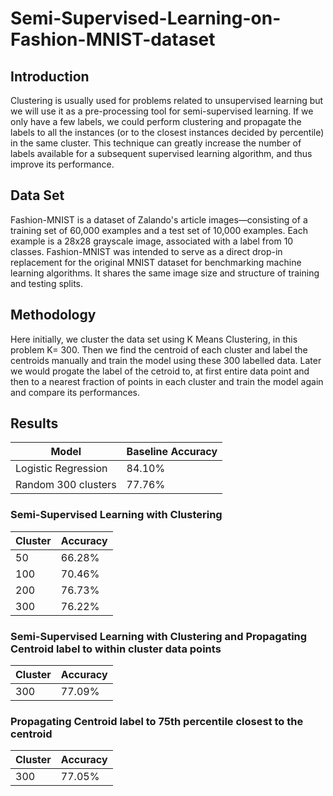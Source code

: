 # Semi-Supervised-Learning-on-Fashion-MNIST-dataset

## Introduction
Clustering is usually used for problems related to unsupervised learning but we will use it as a pre-processing tool for semi-supervised learning. If we only have a few labels, we could perform clustering and propagate the labels to all the instances (or to the closest instances decided by percentile) in the same cluster. This technique can greatly increase the number of labels available for a subsequent supervised learning algorithm, and thus improve its performance.

## Data Set
Fashion-MNIST is a dataset of Zalando's article images—consisting of a training set of 60,000 examples and a test set of 10,000 examples. Each example is a 28x28 grayscale image, associated with a label from 10 classes. Fashion-MNIST was intended to serve as a direct drop-in replacement for the original MNIST dataset for benchmarking machine learning algorithms. It shares the same image size and structure of training and testing splits.


## Methodology

Here initially, we cluster the data set using K Means Clustering, in this problem K= 300. 
Then we find the centroid of each cluster and label the centroids manually and train the model using these 300 labelled data. 
Later we would progate the label of the cetroid to, at first entire data point and then to a nearest fraction of points in each cluster and
train the model again and compare its performances.

## Results

| Model  | Baseline Accuracy |
| ------------- | ------------- |
| Logistic Regression  | 84.10%  |
| Random 300 clusters  | 77.76%  |

### Semi-Supervised Learning with Clustering

| Cluster  |  Accuracy |
| ------------- | ------------- |
| 50  | 66.28%  |
| 100  | 70.46%  |
| 200  | 76.73%  |
| 300  | 76.22%  |

### Semi-Supervised Learning with Clustering and Propagating Centroid label to within cluster data points
| Cluster  |  Accuracy |
| ------------- | ------------- |
| 300 | 77.09%  |

### Propagating Centroid label to 75th percentile closest to the centroid
| Cluster  |  Accuracy |
| ------------- | ------------- |
| 300 | 77.05%  |


